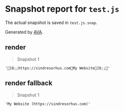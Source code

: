 # Snapshot report for `test.js`

The actual snapshot is saved in `test.js.snap`.

Generated by [AVA](https://ava.li).

## render

> Snapshot 1

    ']8;;https://sindresorhus.comMy Website]8;;'

## render fallback

> Snapshot 1

    'My Website (https://sindresorhus.com)'
